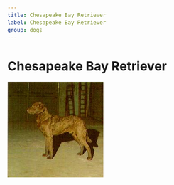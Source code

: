 ```yaml
---
title: Chesapeake Bay Retriever
label: Chesapeake Bay Retriever
group: dogs
---
```


# Chesapeake Bay Retriever

![Chesapeake Bay Retriever](/assets/images/Chesapeake_Bay_retriever/image.jpg "Chesapeake Bay Retriever")
